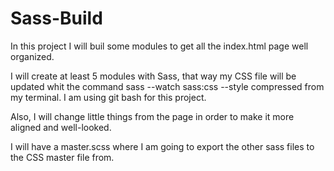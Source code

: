 # Sass-Build

In this project I will buil some modules to get all the index.html page well organized.

I will create at least 5 modules with Sass, that way my CSS file will be updated whit the command sass --watch sass:css --style compressed from my terminal. I am using git bash for this project.

Also, I will change little things from the page in order to make it more aligned and well-looked.

I will have a master.scss where I am going to export the other sass files to the CSS master file from.
